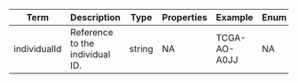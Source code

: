 |Term | Description | Type | Properties | Example | Enum|
| ---| ---| ---| ---| ---| --- |
| individualId | Reference to the individual ID. | string | NA | TCGA-AO-A0JJ | NA|
